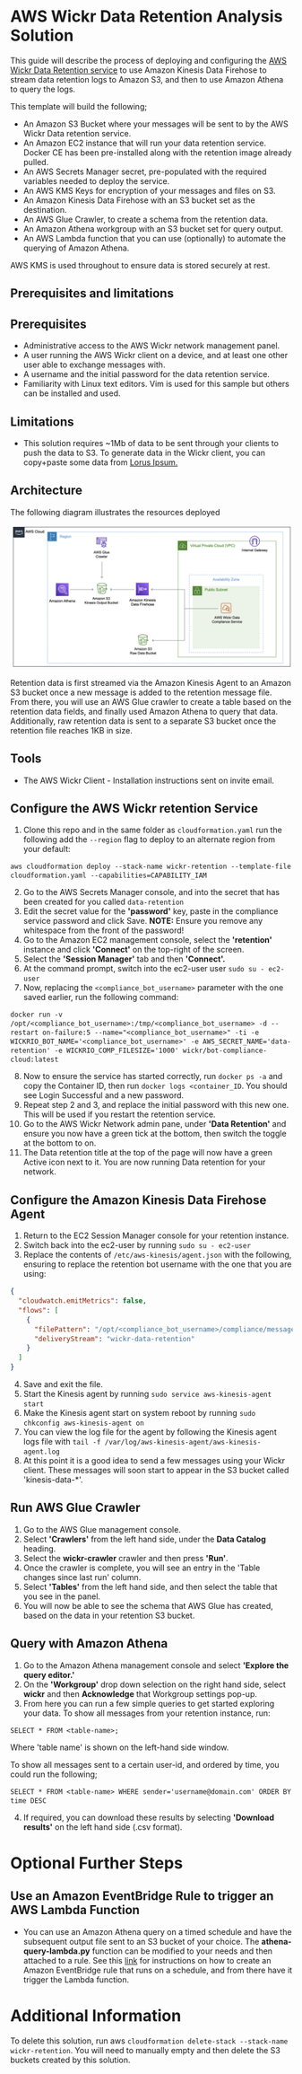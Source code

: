 # AWS Wickr Data Retention Analysis Solution

This guide will describe the process of deploying and configuring the [AWS Wickr Data Retention service](https://docs.aws.amazon.com/wickr/latest/adminguide/data-retention.html) to use Amazon Kinesis Data Firehose to stream data retention logs to Amazon S3, and then to use Amazon Athena to query the logs. 

This template will build the following;

 - An Amazon S3 Bucket where your messages will be sent to by the AWS Wickr Data retention service.
 - An Amazon EC2 instance that will run your data retention service. Docker CE has been pre-installed along with the retention image already pulled.
 - An AWS Secrets Manager secret, pre-populated with the required variables needed to deploy the service.
 - An AWS KMS Keys for encryption of your messages and files on S3.
 - An Amazon Kinesis Data Firehose with an S3 bucket set as the destination.
 - An AWS Glue Crawler, to create a schema from the retention data.
 - An Amazon Athena workgroup with an S3 bucket set for query output.
 - An AWS Lambda function that you can use (optionally) to automate the querying of Amazon Athena.

AWS KMS is used throughout to ensure data is stored securely at rest.

## Prerequisites and limitations

## Prerequisites

- Administrative access to the AWS Wickr network management panel.
- A user running the AWS Wickr client on a device, and at least one other user able to exchange messages with.
- A username and the initial password for the data retention service.
- Familiarity with Linux text editors. Vim is used for this sample but others can be installed and used.

## Limitations

- This solution requires ~1Mb of data to be sent through your clients to push the data to S3. To generate data in the Wickr client, you can copy+paste some data from [Lorus Ipsum.](https://www.lipsum.com/feed/html)

## Architecture

The following diagram illustrates the resources deployed

![architecture](images/architecture.png?raw=true)
 
Retention data is first streamed via the Amazon Kinesis Agent to an Amazon S3 bucket once a new message is added to the retention message file. From there, you will use an AWS Glue crawler to create a table based on the retention data fields, and finally used Amazon Athena to query that data. Additionally, raw retention data is sent to a separate S3 bucket once the retention file reaches 1KB in size.

## Tools

- The AWS Wickr Client - Installation instructions sent on invite email.

## Configure the AWS Wickr retention Service

1. Clone this repo and in the same folder as `cloudformation.yaml` run the following add the `--region` flag to deploy to an alternate region from your default:
```
aws cloudformation deploy --stack-name wickr-retention --template-file cloudformation.yaml --capabilities=CAPABILITY_IAM
```
2. Go to the AWS Secrets Manager console, and into the secret that has been created for you called `data-retention`
3. Edit the secret value for the **'password'** key, paste in the compliance service password and click Save. **NOTE:** Ensure you remove any whitespace from the front of the password!
4. Go to the Amazon EC2 management console, select the **'retention'** instance and click **'Connect'** on the top-right of the screen.
5. Select the **'Session Manager'** tab and then **'Connect'.**
6. At the command prompt, switch into the ec2-user user `sudo su - ec2-user`
7. Now, replacing the `<compliance_bot_username>` parameter with the one saved earlier, run the following command:
```
docker run -v /opt/<compliance_bot_username>:/tmp/<compliance_bot_username> -d --restart on-failure:5 --name="<compliance_bot_username>" -ti -e WICKRIO_BOT_NAME='<compliance_bot_username>' -e AWS_SECRET_NAME='data-retention' -e WICKRIO_COMP_FILESIZE='1000' wickr/bot-compliance-cloud:latest
```
8. Now to ensure the service has started correctly, run `docker ps -a` and copy the Container ID, then run `docker logs <container_ID`. You should see Login Successful and a new password. 
9. Repeat step 2 and 3, and replace the initial password with this new one. This will be used if you restart the retention service.
10. Go to the AWS Wickr Network admin pane, under **'Data Retention'** and ensure you now have a green tick at the bottom, then switch the toggle at the bottom to on.
12. The Data retention title at the top of the page will now have a green Active icon next to it. You are now running Data retention for your network.

## Configure the Amazon Kinesis Data Firehose Agent

1. Return to the EC2 Session Manager console for your retention instance.
2. Switch back into the ec2-user by running `sudo su - ec2-user`
3. Replace the contents of `/etc/aws-kinesis/agent.json` with the following, ensuring to replace the retention bot username with the one that you are using:
```json
{
  "cloudwatch.emitMetrics": false,
  "flows": [
    {
      "filePattern": "/opt/<compliance_bot_username>/compliance/messages/*.txt",
      "deliveryStream": "wickr-data-retention"
    }
  ]
}
```
4. Save and exit the file.
5. Start the Kinesis agent by running `sudo service aws-kinesis-agent start`
6. Make the Kinesis agent start on system reboot by running `sudo chkconfig aws-kinesis-agent on`
7. You can view the log file for the agent by following the Kinesis agent logs file with `tail -f /var/log/aws-kinesis-agent/aws-kinesis-agent.log`
8. At this point it is a good idea to send a few messages using your Wickr client. These messages will soon start to appear in the S3 bucket called 'kinesis-data-*'.

## Run AWS Glue Crawler

1. Go to the AWS Glue management console.
2. Select **'Crawlers'** from the left hand side, under the **Data Catalog** heading.
3. Select the **wickr-crawler** crawler and then press **'Run'**.
4. Once the crawler is complete, you will see an entry in the 'Table changes since last run' column.
5. Select **'Tables'** from the left hand side, and then select the table that you see in the panel.
6. You will now be able to see the schema that AWS Glue has created, based on the data in your retention S3 bucket.

## Query with Amazon Athena

1. Go to the Amazon Athena management console and select **'Explore the query editor.'**
2. On the **'Workgroup'** drop down selection on the right hand side, select **wickr** and then **Acknowledge** that Workgroup settings pop-up.
3. From here you can run a few simple queries to get started exploring your data. To show all messages from your retention instance, run:
```
SELECT * FROM <table-name>;
```
Where 'table name' is shown on the left-hand side window.

To show all messages sent to a certain user-id, and ordered by time, you could run the following;
```
SELECT * FROM <table-name> WHERE sender='username@domain.com' ORDER BY time DESC
```
4. If required, you can download these results by selecting **'Download results'** on the left hand side (.csv format).

# Optional Further Steps

## Use an Amazon EventBridge Rule to trigger an AWS Lambda Function

- You can use an Amazon Athena query on a timed schedule and have the subsequent output file sent to an S3 bucket of your choice. The **athena-query-lambda.py** function can be modified to your needs and then attached to a rule. See this [link](https://docs.aws.amazon.com/eventbridge/latest/userguide/eb-create-rule-schedule.html) for instructions on how to create an Amazon EventBridge rule that runs on a schedule, and from there have it trigger the Lambda function.

# Additional Information

To delete this solution, run aws `cloudformation delete-stack --stack-name wickr-retention`. You will need to manually empty and then delete the S3 buckets created by this solution.


